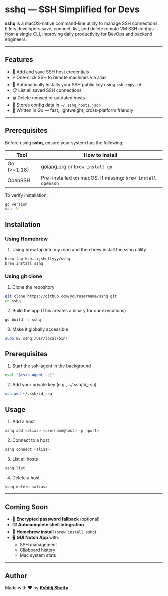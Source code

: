 # sshq — SSH Simplified for Devs

**sshq** is a macOS-native command-line utility to manage SSH connections. It lets developers save, connect, list, and delete remote VM SSH configs from a single CLI, improving daily productivity for DevOps and backend engineers.

---

## Features

- 🔐 Add and save SSH host credentials
- ⚡ One-click SSH to remote machines via alias
- 🔑 Automatically installs your SSH public key using `ssh-copy-id`
- 📋 List all saved SSH connections
- 🗑️ Delete unused or outdated hosts
- 💾 Stores config data in `~/.sshq_hosts.json`
- 🧩 Written in Go — fast, lightweight, cross-platform friendly

---

## Prerequisites

Before using **sshq**, ensure your system has the following:

| Tool          | How to Install                                |
|---------------|------------------------------------------------|
| Go (>=1.18)   | [golang.org](https://golang.org/dl/) or `brew install go` |
| OpenSSH       | Pre-installed on macOS. If missing: `brew install openssh` |

To verify installation:

```bash
go version
ssh -V
```

## Installation

### Using Homebrew

1. Using brew tap into my repo and then brew install the sshq utility
```bash
brew tap kshitijshettyyy/sshq
brew install sshq
```

### Using git clone

1. Clone the repository
```bash
git clone https://github.com/yourusername/sshq.git
cd sshq
```
2. Build the app (This creates a binary for our executions)
```bash
go build -o sshq
```
3. Make it globally accessible
```bash
sudo mv sshq /usr/local/bin/
```

## Prerequisites

1. Start the ssh-agent in the background
```bash
eval "$(ssh-agent -s)"
```

2. Add your private key (e.g., ~/.ssh/id_rsa)
```bash
ssh-add ~/.ssh/id_rsa
```

## Usage

1. Add a host
```bash
sshq add <alias> <username@host> -p <port>
```
2. Connect to a host
```bash
sshq connect <alias>
```
3. List all hosts
```bash
sshq list
```
4. Delete a host
```bash
sshq delete <alias>
```


---

## Coming Soon

- 🔐 **Encrypted password fallback** (optional)
- ⌨️ **Autocomplete shell integration**
- 🍺 **Homebrew install** (`brew install sshq`)
- 🖥️ **GUI Notch App** with:
  - SSH management
  - Clipboard history
  - Mac system stats

---

## Author

Made with ❤️ by [**Kshitij Shetty**](https://github.com/kshitijshettyyy)  

